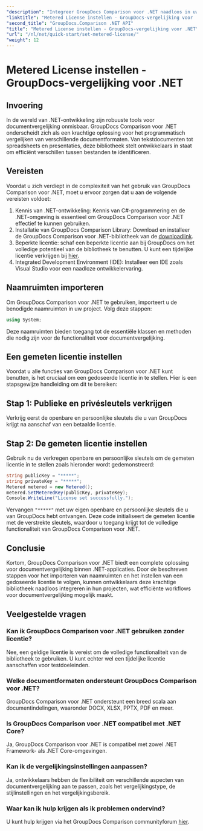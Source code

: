 ```yaml
---
"description": "Integreer GroupDocs Comparison voor .NET naadloos in uw .NET-projecten voor efficiënte workflows voor documentvergelijking."
"linktitle": "Metered License instellen - GroupDocs-vergelijking voor .NET"
"second_title": "GroupDocs.Comparison .NET API"
"title": "Metered License instellen - GroupDocs-vergelijking voor .NET"
"url": "/nl/net/quick-start/set-metered-license/"
"weight": 12
---
```


# Metered License instellen - GroupDocs-vergelijking voor .NET

## Invoering
In de wereld van .NET-ontwikkeling zijn robuuste tools voor documentvergelijking onmisbaar. GroupDocs Comparison voor .NET onderscheidt zich als een krachtige oplossing voor het programmatisch vergelijken van verschillende documentformaten. Van tekstdocumenten tot spreadsheets en presentaties, deze bibliotheek stelt ontwikkelaars in staat om efficiënt verschillen tussen bestanden te identificeren.
## Vereisten
Voordat u zich verdiept in de complexiteit van het gebruik van GroupDocs Comparison voor .NET, moet u ervoor zorgen dat u aan de volgende vereisten voldoet:
1. Kennis van .NET-ontwikkeling: Kennis van C#-programmering en de .NET-omgeving is essentieel om GroupDocs Comparison voor .NET effectief te kunnen gebruiken.
2. Installatie van GroupDocs Comparison Library: Download en installeer de GroupDocs Comparison voor .NET-bibliotheek van de [downloadlink](https://releases.groupdocs.com/comparison/net/).
3. Beperkte licentie: schaf een beperkte licentie aan bij GroupDocs om het volledige potentieel van de bibliotheek te benutten. U kunt een tijdelijke licentie verkrijgen bij [hier](https://purchase.groupdocs.com/temporary-license/).
4. Integrated Development Environment (IDE): Installeer een IDE zoals Visual Studio voor een naadloze ontwikkelervaring.

## Naamruimten importeren
Om GroupDocs Comparison voor .NET te gebruiken, importeert u de benodigde naamruimten in uw project. Volg deze stappen:

```csharp
using System;
```
Deze naamruimten bieden toegang tot de essentiële klassen en methoden die nodig zijn voor de functionaliteit voor documentvergelijking.
## Een gemeten licentie instellen
Voordat u alle functies van GroupDocs Comparison voor .NET kunt benutten, is het cruciaal om een gedoseerde licentie in te stellen. Hier is een stapsgewijze handleiding om dit te bereiken:
## Stap 1: Publieke en privésleutels verkrijgen
Verkrijg eerst de openbare en persoonlijke sleutels die u van GroupDocs krijgt na aanschaf van een betaalde licentie.
## Stap 2: De gemeten licentie instellen
Gebruik nu de verkregen openbare en persoonlijke sleutels om de gemeten licentie in te stellen zoals hieronder wordt gedemonstreerd:
```csharp
string publicKey = "*****";
string privateKey = "*****";
Metered metered = new Metered();
metered.SetMeteredKey(publicKey, privateKey);
Console.WriteLine("License set successfully.");
```
Vervangen `"*****"` met uw eigen openbare en persoonlijke sleutels die u van GroupDocs hebt ontvangen. Deze code initialiseert de gemeten licentie met de verstrekte sleutels, waardoor u toegang krijgt tot de volledige functionaliteit van GroupDocs Comparison voor .NET.

## Conclusie
Kortom, GroupDocs Comparison voor .NET biedt een complete oplossing voor documentvergelijking binnen .NET-applicaties. Door de beschreven stappen voor het importeren van naamruimten en het instellen van een gedoseerde licentie te volgen, kunnen ontwikkelaars deze krachtige bibliotheek naadloos integreren in hun projecten, wat efficiënte workflows voor documentvergelijking mogelijk maakt.
## Veelgestelde vragen
### Kan ik GroupDocs Comparison voor .NET gebruiken zonder licentie?
Nee, een geldige licentie is vereist om de volledige functionaliteit van de bibliotheek te gebruiken. U kunt echter wel een tijdelijke licentie aanschaffen voor testdoeleinden.
### Welke documentformaten ondersteunt GroupDocs Comparison voor .NET?
GroupDocs Comparison voor .NET ondersteunt een breed scala aan documentindelingen, waaronder DOCX, XLSX, PPTX, PDF en meer.
### Is GroupDocs Comparison voor .NET compatibel met .NET Core?
Ja, GroupDocs Comparison voor .NET is compatibel met zowel .NET Framework- als .NET Core-omgevingen.
### Kan ik de vergelijkingsinstellingen aanpassen?
Ja, ontwikkelaars hebben de flexibiliteit om verschillende aspecten van documentvergelijking aan te passen, zoals het vergelijkingstype, de stijlinstellingen en het vergelijkingsbereik.
### Waar kan ik hulp krijgen als ik problemen ondervind?
U kunt hulp krijgen via het GroupDocs Comparison communityforum [hier](https://forum.groupdocs.com/c/comparison/12).